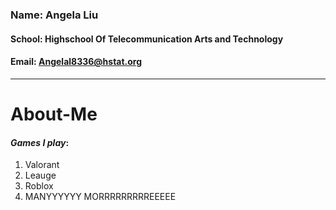 
### Name: Angela Liu

#### School: Highschool Of Telecommunication Arts and Technology

#### Email: Angelal8336@hstat.org

---

# About-Me

#### _Games I play_: 

1. Valorant
2. Leauge
3. Roblox
4. MANYYYYYY MORRRRRRRRREEEEE